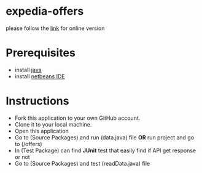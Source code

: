 # expedia-offers
please follow the [link](https://expediaoffers.herokuapp.com/offers) for online version

# Prerequisites
<ul>
<li>install <a href='https://java.com/en/download/'>java</a></li>
<li>install <a href='https://netbeans.org/downloads/'>netbeans IDE</a></li>
</ul>

# Instructions
<ul>
<li>Fork this application to your own GitHub account.</li>
<li>Clone it to your local machine.</li>
<li>Open this application</li>
<li>Go to (Source Packages) and run (data.java) file <B>OR</B> run project and go to (/offers)</li>
<li>In (Test Package) can find <B>JUnit</B> test that easily find if API get response or not</li>
<li>Go to (Source Packages) and test (readData.java) file</li>
</ul>